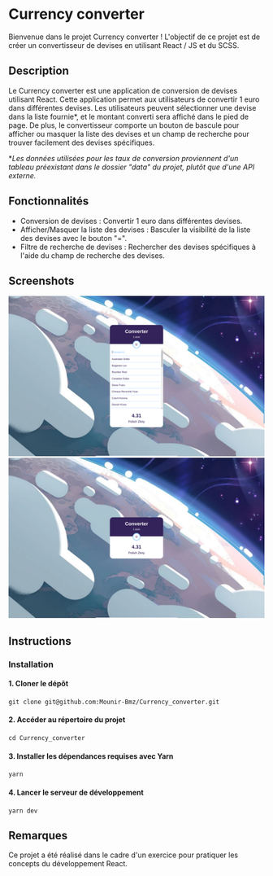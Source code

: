 # Currency converter

Bienvenue dans le projet Currency converter !
L'objectif de ce projet est de créer un convertisseur de devises en utilisant React / JS et du SCSS.

## Description

Le Currency converter est une application de conversion de devises utilisant React. Cette application permet aux utilisateurs de convertir 1 euro dans différentes devises. Les utilisateurs peuvent sélectionner une devise dans la liste fournie*, et le montant converti sera affiché dans le pied de page. De plus, le convertisseur comporte un bouton de bascule pour afficher ou masquer la liste des devises et un champ de recherche pour trouver facilement des devises spécifiques.

**Les données utilisées pour les taux de conversion proviennent d'un tableau préexistant dans le dossier "data" du projet, plutôt que d'une API externe.*

## Fonctionnalités

- Conversion de devises : Convertir 1 euro dans différentes devises.
- Afficher/Masquer la liste des devises : Basculer la visibilité de la liste des devises avec le bouton "=".
- Filtre de recherche de devises : Rechercher des devises spécifiques à l'aide du champ de recherche des devises.

## Screenshots

![Page d'accueil](./docs/images/converter_screen_01.png)
![Page d'accueil 02](./docs/images/converter_screen_02.png)

## Instructions

### Installation

#### 1. Cloner le dépôt

```console
git clone git@github.com:Mounir-Bmz/Currency_converter.git
```

#### 2. Accéder au répertoire du projet 

```console
cd Currency_converter
```

#### 3. Installer les dépendances requises avec Yarn

```console
yarn
```

#### 4. Lancer le serveur de développement

```console
yarn dev
```

## Remarques

Ce projet a été réalisé dans le cadre d'un exercice pour pratiquer les concepts du développement React.
